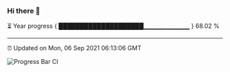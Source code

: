 ### Hi there 👋

⏳ Year progress { ████████████████████▁▁▁▁▁▁▁▁▁▁ } 68.02 %

---

⏰ Updated on Mon, 06 Sep 2021 06:13:06 GMT

![Progress Bar CI](https://github.com/liununu/liununu/workflows/Progress%20Bar%20CI/badge.svg)
